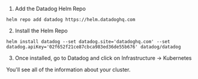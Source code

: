 1. Add the Datadog Helm Repo
```
helm repo add datadog https://helm.datadoghq.com
```

2. Install the Helm Repo
```
helm install datadog --set datadog.site='datadoghq.com' --set datadog.apiKey='02f652f21ce87cbca983ed36de55b676' datadog/datadog 
```

3. Once installed, go to Datadog and click on Infrastructure -> Kubernetes

You'll see all of the information about your cluster.